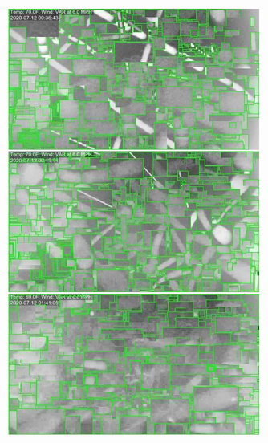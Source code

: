 ![20200712-061008-064013](in/20200712/20200712-061008-064013_0_.jpg)
![20200712-064018-071023](in/20200712/20200712-064018-071023_0_.jpg)
![20200712-071028-074033](in/20200712/20200712-071028-074033_0_.jpg)
